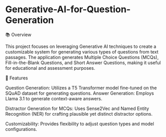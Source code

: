 # Generative-AI-for-Question-Generation
📚 Overview

This project focuses on leveraging Generative AI techniques to create a customizable system for generating various types of questions from text passages. The application generates Multiple Choice Questions (MCQs), Fill-in-the-Blank Questions, and Short Answer Questions, making it useful for educational and assessment purposes.

🎯 Features

Question Generation: Utilizes a T5 Transformer model fine-tuned on the SQuAD dataset for generating questions.
Answer Generation: Employs Llama 3.1 to generate context-aware answers.

Distractor Generation for MCQs: Uses Sense2Vec and Named Entity Recognition (NER) for crafting plausible yet distinct distractor options.

Customizability: Provides flexibility to adjust question types and model configurations.
